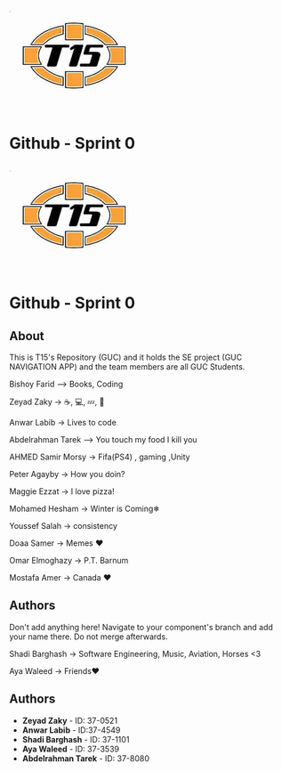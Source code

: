 ﻿
﻿![Logo](team15-logo.jpg)
# Github - Sprint 0

﻿![Logo](team15-logo.jpg) 
# Github - Sprint 0 


## About
This is T15's Repository (GUC) and it holds the SE project (GUC NAVIGATION APP) and the team members are all GUC Students.

Bishoy Farid --> Books, Coding

Zeyad Zaky -> ☕, 💻, 💤,  🔁

Anwar Labib -> Lives to code


Abdelrahman Tarek --> You touch my food I kill you

AHMED Samir Morsy -> Fifa(PS4) , gaming ,Unity

Peter Agayby -> How you doin?

Maggie Ezzat -> I love pizza!

Mohamed Hesham -> Winter is Coming❄

Youssef Salah -> consistency

Doaa Samer -> Memes ❤️

Omar Elmoghazy -> P.T. Barnum 

Mostafa Amer -> Canada ❤️ 

## Authors

Don't add anything here!
Navigate to your component's branch and add your name there. Do not merge afterwards.

Shadi Barghash -> Software Engineering, Music, Aviation, Horses <3

Aya Waleed -> Friends❤️


## Authors

* **Zeyad Zaky** - ID: 37-0521
* **Anwar Labib** - ID:37-4549
* **Shadi Barghash** - ID: 37-1101
* **Aya Waleed** - ID: 37-3539
* **Abdelrahman Tarek** - ID: 37-8080



